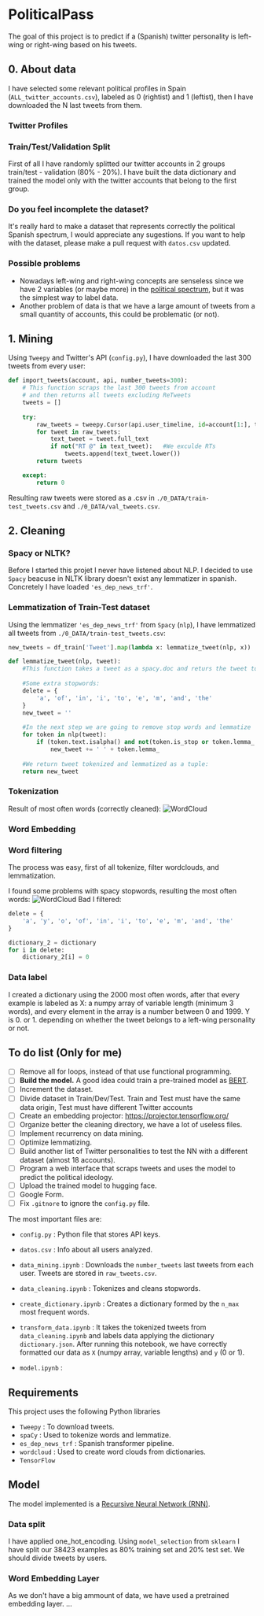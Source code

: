 # PoliticalPass

The goal of this project is to predict if a (Spanish) twitter personality is left-wing or right-wing based on his tweets.

## 0. About data
I have selected some relevant political profiles in Spain (`ALL_twitter_accounts.csv`), labeled as 0 (rightist) and 1 (leftist), then I have downloaded the N last tweets from them. 

### Twitter Profiles

### Train/Test/Validation Split
First of all I have randomly splitted our twitter accounts in 2 groups train/test - validation (80% - 20%). I have built the data dictionary and trained the model only with the twitter accounts that belong to the first group.

### Do you feel incomplete the dataset?
It's really hard to make a dataset that represents correctly the political Spanish spectrum, I would appreciate any sugestions. If you want to help with the dataset, please make a pull request with `datos.csv` updated.

### Possible problems
 * Nowadays left-wing and right-wing concepts are senseless since we have 2 variables (or maybe more) in the [political spectrum](https://en.wikipedia.org/wiki/The_Political_Compass), but it was the simplest way to label data. 
 * Another problem of data is that we have a large amount of tweets from a small quantity of accounts, this could be problematic (or not).


## 1. Mining
Using `Tweepy` and Twitter's API (`config.py`), I have downloaded the last 300 tweets from every user:

```python
def import_tweets(account, api, number_tweets=300):
	# This function scraps the last 300 tweets from account
	# and then returns all tweets excluding ReTweets
	tweets = []
	
	try:
		raw_tweets = tweepy.Cursor(api.user_timeline, id=account[1:], tweet_mode="extended").items(number_tweets)
		for tweet in raw_tweets:
			text_tweet = tweet.full_text
			if not("RT @" in text_tweet):   #We exculde RTs
				tweets.append(text_tweet.lower())
		return tweets

	except:
		return 0
```
Resulting raw tweets were stored as a .csv in `./0_DATA/train-test_tweets.csv` and `./0_DATA/val_tweets.csv`.

## 2. Cleaning

### Spacy or NLTK?
Before I started this projet I never have listened about NLP. I decided to use `Spacy` beacuse in NLTK library doesn't exist any lemmatizer in spanish. Concretely I have loaded `'es_dep_news_trf'`.

### Lemmatization of Train-Test dataset

Using the lemmatizer `'es_dep_news_trf'` from `Spacy` (`nlp`), I have lemmatized all tweets from `./0_DATA/train-test_tweets.csv`:

```python
new_tweets = df_train['Tweet'].map(lambda x: lemmatize_tweet(nlp, x))
```

```python
def lemmatize_tweet(nlp, tweet):
    #This function takes a tweet as a spacy.doc and returs the tweet tokenized
    
    #Some extra stopwords:
    delete = {
        'a', 'of', 'in', 'i', 'to', 'e', 'm', 'and', 'the'
    }
    new_tweet = ''
    
    #In the next step we are going to remove stop words and lemmatize
    for token in nlp(tweet):
        if (token.text.isalpha() and not(token.is_stop or token.lemma_ in delete)):#We are going to remove not alphanumeric tokens and stopwords
            new_tweet += ' ' + token.lemma_
    
    #We return tweet tokenized and lemmatized as a tuple: 
    return new_tweet
```

### Tokenization

Result of most often words (correctly cleaned):
![WordCloud](https://github.com/rubzip/PoliticalPass/blob/main/wordcloud.png)

### Word Embedding

### Word filtering
The process was easy, first of all tokenize, filter wordclouds, and lemmatization.

I found some problems with spacy stopwords, resulting the most often words:
![WordCloud Bad](https://github.com/rubzip/PoliticalPass/blob/main/wordcloud_bad.png)
I filtered:
```python
delete = {
    'a', 'y', 'o', 'of', 'in', 'i', 'to', 'e', 'm', 'and', 'the'
}

dictionary_2 = dictionary
for i in delete:
    dictionary_2[i] = 0
```



### Data label
I created a dictionary using the 2000 most often words, after that every example is labeled as X: a numpy array of variable length (minimum 3 words), and every element in the array is a number between 0 and 1999. Y is 0. or 1. depending on whether the tweet belongs to a left-wing personality or not. 



## To do list (Only for me)
- [ ] Remove all for loops, instead of that use functional programming.
- [ ] **Build the model.** A good idea could train a pre-trained model as [BERT](https://www.tensorflow.org/text/tutorials/fine_tune_bert). 
- [ ] Increment the dataset.
- [ ] Divide dataset in Train/Dev/Test. Train and Test must have the same data origin, Test must have different Twitter accounts
- [ ] Create an embedding projector: https://projector.tensorflow.org/
- [ ] Organize better the cleaning directory, we have a lot of useless files.
- [ ] Implement recurrency on data mining.
- [ ] Optimize lemmatizing.
- [ ] Build another list of Twitter personalities to test the NN with a different dataset (almost 18 accounts).
- [ ] Program a web interface that scraps tweets and uses the model to predict the political ideology.
- [ ] Upload the trained model to hugging face.
- [ ] Google Form.
- [ ] Fix `.gitnore` to ignore the `config.py` file. 

The most important files are:

* `config.py` : Python file that stores API keys.

* `datos.csv` : Info about all users analyzed.

* `data_mining.ipynb` : Downloads the `number_tweets` last tweets from each user. Tweets are stored in `raw_tweets.csv`.  

* `data_cleaning.ipynb` : Tokenizes and cleans stopwords.

* `create_dictionary.ipynb` : Creates a dictionary formed by the `n_max` most frequent words.

* `transform_data.ipynb` : It takes the tokenized tweets from `data_cleaning.ipynb` and labels data applying the dictionary `dictionary.json`. After running this notebook, we have correctly formatted our data as `X` (numpy array, variable lengths) and `y` (0 or 1). 

* `model.ipynb` : 


## Requirements
This project uses the following Python libraries

* `Tweepy` : To download tweets.
* `spaCy` : Used to tokenize words and lemmatize.
* `es_dep_news_trf` : Spanish transformer pipeline.
* `wordcloud` : Used to create word clouds from dictionaries.
* `TensorFlow`





## Model
The model implemented is a [Recursive Neural Network (RNN)](https://en.wikipedia.org/wiki/Recursive_neural_network).

### Data split
I have applied one_hot_encoding. Using `model_selection` from `sklearn` I have split our 38423 examples as 80% training set and 20% test set.
We should divide tweets by users.

### Word Embedding Layer
As we don't have a big ammount of data, we have used a pretrained embedding layer. ... 
